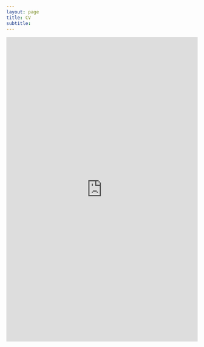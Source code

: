 ```yaml
---
layout: page
title: CV
subtitle: 
---
```


<iframe src="https://sites.northwestern.edu/austinkeen/files/2024/04/Keen_CV_4.4.24-970e5c485caa5329.pdf&amp;embedded=true" width="100%" height="800" frameborder="0"><span data-mce-type="bookmark" style="display: inline-block; width: 0px; overflow: hidden; line-height: 0;" class="mce_SELRES_start">﻿</span></iframe>